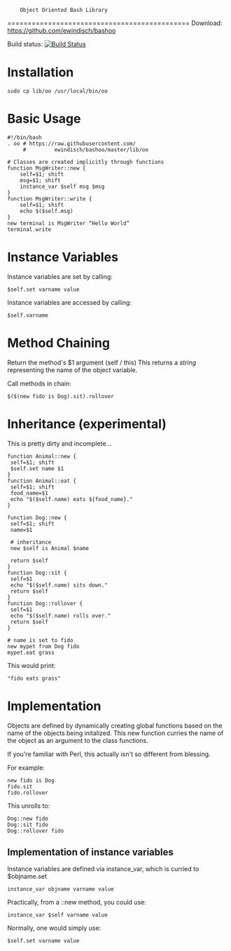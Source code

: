         Object Oriented Bash Library
=============================================
Download: https://github.com/ewindisch/bashoo

Build status: [![Build Status](https://drone.io/github.com/ewindisch/bashoo/status.png)](https://drone.io/github.com/ewindisch/bashoo/latest)

Installation
============

    sudo cp lib/oo /usr/local/bin/oo


Basic Usage
===========

    #!/bin/bash
    . oo # https://raw.githubusercontent.com/
         #         ewindisch/bashoo/master/lib/oo

    # Classes are created implicitly through functions
    function MsgWriter::new {
        self=$1; shift
        msg=$1; shift
        instance_var $self msg $msg
    }
    function MsgWriter::write {
        self=$1; shift
        echo $($self.msg)
    }
    new terminal is MsgWriter “Hello World”
    terminal.write


Instance Variables
==================

Instance variables are set by calling:

    $self.set varname value

Instance variables are accessed by calling:

    $self.varname


Method Chaining
===============

Return the method's $1 argument (self / this)
This returns a *string* representing the
name of the object variable.

Call methods in chain:

    $($(new fido is Dog).sit).rollover


Inheritance (experimental)
==========================

This is pretty dirty and incomplete...

    function Animal::new {
     self=$1; shift
     $self.set name $1
    }
    function Animal::eat {
     self=$1; shift
     food_name=$1
     echo "$($self.name) eats ${food_name}."
    }

    function Dog::new {
     self=$1; shift
     name=$1

     # inheritance
     new $self is Animal $name

     return $self
    }
    function Dog::sit {
     self=$1
     echo "$($self.name) sits down."
     return $self
    }
    function Dog::rollover {
     self=$1
     echo "$($self.name) rolls over."
     return $self
    }

    # name is set to fido
    new mypet from Dog fido
    mypet.eat grass


This would print:

    "fido eats grass"


Implementation
==============

Objects are defined by dynamically creating global
functions based on the name of the objects being
initalized. This new function curries the name
of the object as an argument to the class functions.

If you're familiar with Perl, this actually isn't so
different from blessing.

For example:

    new fido is Dog
    fido.sit
    fido.rollover

This unrolls to:

    Dog::new fido
    Dog::sit fido
    Dog::rollover fido


Implementation of instance variables
------------------

Instance variables are defined via instance_var,
which is curried to $objname.set

    instance_var objname varname value

Practically, from a ::new method, you could use:

    instance_var $self varname value

Normally, one would simply use:

    $self.set varname value
